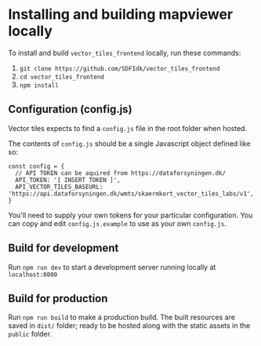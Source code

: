 # Installing and building mapviewer locally

To install and build `vector_tiles_frontend` locally, run these commands:

1. `git clone https://github.com/SDFIdk/vector_tiles_frontend`
2. `cd vector_tiles_frontend`
3. `npm install`

## Configuration (config.js)
Vector tiles expects to find a `config.js` file in the root folder when hosted.

The contents of `config.js` should be a single Javascript object defined like so:
```
const config = {
  // API TOKEN can be aquired from https://dataforsyningen.dk/
  API_TOKEN: '[ INSERT TOKEN ]',
  API_VECTOR_TILES_BASEURL: 'https://api.dataforsyningen.dk/wmts/skaermkort_vector_tiles_labs/v1',
}
```
You'll need to supply your own tokens for your particular configuration.
You can copy and edit `config.js.example` to use as your own `config.js`.

## Build for development
Run `npm run dev` to start a development server running locally at `localhost:8000`

## Build for production
Run `npm run build` to make a production build. The built resources are saved in `dist/` folder; ready to be hosted along with the static assets in the `public` folder.
